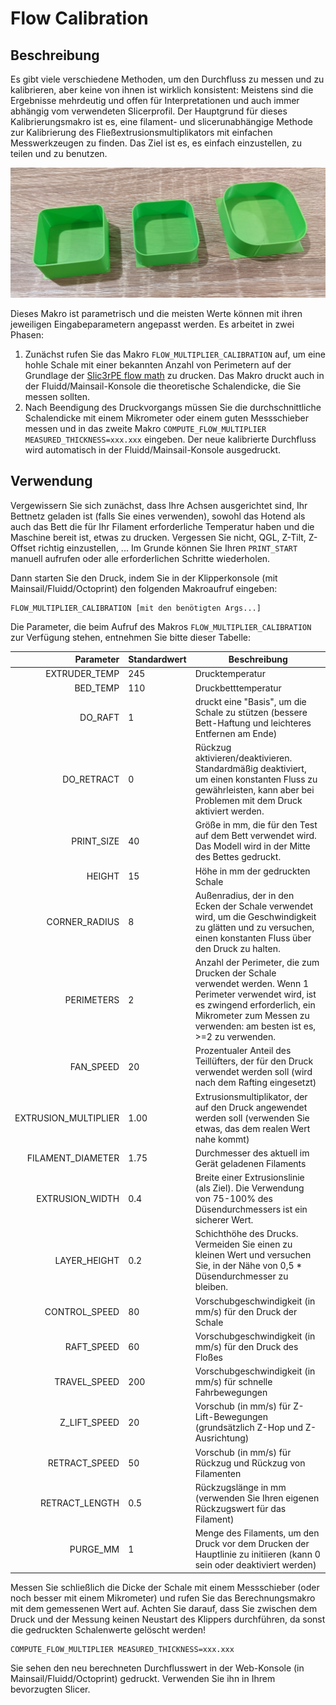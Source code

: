 # Flow Calibration

## Beschreibung

Es gibt viele verschiedene Methoden, um den Durchfluss zu messen und zu kalibrieren, aber keine von ihnen ist wirklich konsistent: Meistens sind die Ergebnisse mehrdeutig und offen für Interpretationen und auch immer abhängig vom verwendeten Slicerprofil. Der Hauptgrund für dieses Kalibrierungsmakro ist es, eine filament- und slicerunabhängige Methode zur Kalibrierung des Fließextrusionsmultiplikators mit einfachen Messwerkzeugen zu finden. Das Ziel ist es, es einfach einzustellen, zu teilen und zu benutzen.

![flow_calibration.png](./images/flow_calibration.png)

Dieses Makro ist parametrisch und die meisten Werte können mit ihren jeweiligen Eingabeparametern angepasst werden. Es arbeitet in zwei Phasen:
  1. Zunächst rufen Sie das Makro `FLOW_MULTIPLIER_CALIBRATION` auf, um eine hohle Schale mit einer bekannten Anzahl von Perimetern auf der Grundlage der [Slic3rPE flow math](https://manual.slic3r.org/advanced/flow-math) zu drucken. Das Makro druckt auch in der Fluidd/Mainsail-Konsole die theoretische Schalendicke, die Sie messen sollten.
  2. Nach Beendigung des Druckvorgangs müssen Sie die durchschnittliche Schalendicke mit einem Mikrometer oder einem guten Messschieber messen und in das zweite Makro `COMPUTE_FLOW_MULTIPLIER MEASURED_THICKNESS=xxx.xxx` eingeben. Der neue kalibrierte Durchfluss wird automatisch in der Fluidd/Mainsail-Konsole ausgedruckt.

## Verwendung

Vergewissern Sie sich zunächst, dass Ihre Achsen ausgerichtet sind, Ihr Bettnetz geladen ist (falls Sie eines verwenden), sowohl das Hotend als auch das Bett die für Ihr Filament erforderliche Temperatur haben und die Maschine bereit ist, etwas zu drucken. Vergessen Sie nicht, QGL, Z-Tilt, Z-Offset richtig einzustellen, ... Im Grunde können Sie Ihren `PRINT_START` manuell aufrufen oder alle erforderlichen Schritte wiederholen.

Dann starten Sie den Druck, indem Sie in der Klipperkonsole (mit Mainsail/Fluidd/Octoprint) den folgenden Makroaufruf eingeben:

```
FLOW_MULTIPLIER_CALIBRATION [mit den benötigten Args...]
```

Die Parameter, die beim Aufruf des Makros `FLOW_MULTIPLIER_CALIBRATION` zur Verfügung stehen, entnehmen Sie bitte dieser Tabelle:

| Parameter | Standardwert | Beschreibung |
|-----------:|---------------|-------------|
|EXTRUDER_TEMP|245|         Drucktemperatur
|BED_TEMP|110|                Druckbetttemperatur
|DO_RAFT|1|                 druckt eine "Basis", um die Schale zu stützen (bessere Bett-Haftung und leichteres Entfernen am Ende)|
|DO_RETRACT|0|              Rückzug aktivieren/deaktivieren. Standardmäßig deaktiviert, um einen konstanten Fluss zu gewährleisten, kann aber bei Problemen mit dem Druck aktiviert werden.
|PRINT_SIZE|40|             Größe in mm, die für den Test auf dem Bett verwendet wird. Das Modell wird in der Mitte des Bettes gedruckt.
|HEIGHT|15|                 Höhe in mm der gedruckten Schale
|CORNER_RADIUS|8|           Außenradius, der in den Ecken der Schale verwendet wird, um die Geschwindigkeit zu glätten und zu versuchen, einen konstanten Fluss über den Druck zu halten.
|PERIMETERS|2|              Anzahl der Perimeter, die zum Drucken der Schale verwendet werden. Wenn 1 Perimeter verwendet wird, ist es zwingend erforderlich, ein Mikrometer zum Messen zu verwenden: am besten ist es, >=2 zu verwenden.
|FAN_SPEED|20|              Prozentualer Anteil des Teillüfters, der für den Druck verwendet werden soll (wird nach dem Rafting eingesetzt)|
|EXTRUSION_MULTIPLIER|1.00| Extrusionsmultiplikator, der auf den Druck angewendet werden soll (verwenden Sie etwas, das dem realen Wert nahe kommt)|
|FILAMENT_DIAMETER|1.75|    Durchmesser des aktuell im Gerät geladenen Filaments
|EXTRUSION_WIDTH|0.4|       Breite einer Extrusionslinie (als Ziel). Die Verwendung von 75-100% des Düsendurchmessers ist ein sicherer Wert.
|LAYER_HEIGHT|0.2|          Schichthöhe des Drucks. Vermeiden Sie einen zu kleinen Wert und versuchen Sie, in der Nähe von 0,5 * Düsendurchmesser zu bleiben.
|CONTROL_SPEED|80|          Vorschubgeschwindigkeit (in mm/s) für den Druck der Schale|
|RAFT_SPEED|60|             Vorschubgeschwindigkeit (in mm/s) für den Druck des Floßes
|TRAVEL_SPEED|200|          Vorschubgeschwindigkeit (in mm/s) für schnelle Fahrbewegungen
|Z_LIFT_SPEED|20|           Vorschub (in mm/s) für Z-Lift-Bewegungen (grundsätzlich Z-Hop und Z-Ausrichtung)|
|RETRACT_SPEED|50|          Vorschub (in mm/s) für Rückzug und Rückzug von Filamenten
|RETRACT_LENGTH|0.5|        Rückzugslänge in mm (verwenden Sie Ihren eigenen Rückzugswert für das Filament)|
|PURGE_MM|1|                Menge des Filaments, um den Druck vor dem Drucken der Hauptlinie zu initiieren (kann 0 sein oder deaktiviert werden)|

Messen Sie schließlich die Dicke der Schale mit einem Messschieber (oder noch besser mit einem Mikrometer) und rufen Sie das Berechnungsmakro mit dem gemessenen Wert auf. Achten Sie darauf, dass Sie zwischen dem Druck und der Messung keinen Neustart des Klippers durchführen, da sonst die gedruckten Schalenwerte gelöscht werden!

```
COMPUTE_FLOW_MULTIPLIER MEASURED_THICKNESS=xxx.xxx
```

Sie sehen den neu berechneten Durchflusswert in der Web-Konsole (in Mainsail/Fluidd/Octoprint) gedruckt. Verwenden Sie ihn in Ihrem bevorzugten Slicer.
